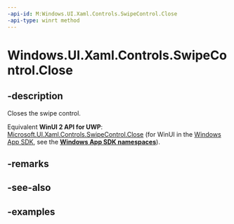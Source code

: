 ```yaml
---
-api-id: M:Windows.UI.Xaml.Controls.SwipeControl.Close
-api-type: winrt method
---
```


<!-- Method syntax.
public void SwipeControl.Close()
-->

# Windows.UI.Xaml.Controls.SwipeControl.Close

## -description

Closes the swipe control.

Equivalent **WinUI 2 API for UWP**: [Microsoft.UI.Xaml.Controls.SwipeControl.Close](/windows/winui/api/microsoft.ui.xaml.controls.swipecontrol.close) (for WinUI in the [Windows App SDK](/windows/apps/windows-app-sdk/), see the **[Windows App SDK namespaces](/windows/windows-app-sdk/api/winrt/)**).

## -remarks

## -see-also

## -examples

